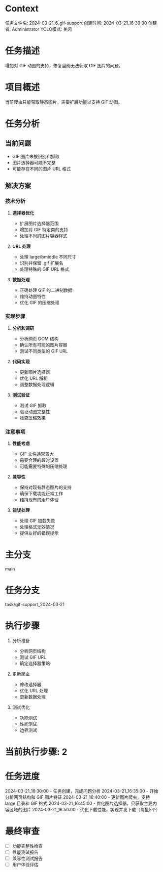 # Context
任务文件名: 2024-03-21_6_gif-support
创建时间: 2024-03-21_16:30:00
创建者: Administrator
YOLO模式: 关闭

# 任务描述
增加对 GIF 动图的支持，修复当前无法获取 GIF 图片的问题。

# 项目概述
当前爬虫只能获取静态图片，需要扩展功能以支持 GIF 动图。

# 任务分析
## 当前问题
- GIF 图片未被识别和抓取
- 图片选择器可能不完整
- 可能存在不同的图片 URL 格式

## 解决方案
### 技术分析
1. **选择器优化**
   - 扩展图片选择器范围
   - 增加对 GIF 特定类的支持
   - 处理不同的图片容器样式

2. **URL 处理**
   - 处理 large/bmiddle 不同尺寸
   - 识别并保留 .gif 扩展名
   - 处理特殊的 GIF URL 格式

3. **数据处理**
   - 正确处理 GIF 的二进制数据
   - 维持动图特性
   - 优化 GIF 的压缩处理

### 实现步骤
1. **分析和调研**
   - 分析网页 DOM 结构
   - 确认所有可能的图片容器
   - 测试不同类型的 GIF URL

2. **代码实现**
   - 更新图片选择器
   - 优化 URL 解析
   - 调整数据处理逻辑

3. **测试验证**
   - 测试 GIF 抓取
   - 验证动图完整性
   - 检查压缩效果

### 注意事项
1. **性能考虑**
   - GIF 文件通常较大
   - 需要合理的超时设置
   - 可能需要特殊的压缩处理

2. **兼容性**
   - 保持对现有静态图片的支持
   - 确保下载功能正常工作
   - 维持现有的用户体验

3. **错误处理**
   - 处理 GIF 加载失败
   - 处理格式无效情况
   - 提供友好的错误提示

# 主分支
main

# 任务分支
task/gif-support_2024-03-21

# 执行步骤
1. 分析准备
   - 分析网页结构
   - 测试 GIF URL
   - 确定选择器策略

2. 更新爬虫
   - 修改选择器
   - 优化 URL 处理
   - 更新数据处理

3. 测试优化
   - 功能测试
   - 性能测试
   - 边界测试

# 当前执行步骤: 2

# 任务进度
2024-03-21_16:30:00 - 任务创建，完成问题分析
2024-03-21_16:35:00 - 开始分析网页结构和 GIF 图片特征
2024-03-21_16:40:00 - 更新图片爬虫，支持 large 目录和 GIF 格式
2024-03-21_16:45:00 - 优化图片选择器，只获取主要内容区域的图片
2024-03-21_16:50:00 - 优化下载性能，实现并发下载（每批5个）

# 最终审查
- [ ] 功能完整性检查
- [ ] 性能测试报告
- [ ] 兼容性测试报告
- [ ] 用户体验评估 